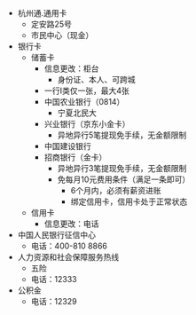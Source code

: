 - 杭州通.通用卡
	- 定安路25号
	- 市民中心（现金）
- 银行卡
	- 储蓄卡
		- 信息更改：柜台
			- 身份证、本人、可跨城
		- 一行I类仅一张，最大4张
		- 中国农业银行（0814）
			- 宁夏北民大
		- 兴业银行（京东小金卡）
			- 异地异行5笔提现免手续，无金额限制
		- 中国建设银行
		- 招商银行（金卡）
			- 异地异行3笔提现免手续，无金额限制
			- 免每月10元费用条件（满足一条即可）
				- 6个月内，必须有薪资进账
				- 绑定信用卡，信用卡处于正常状态
	- 信用卡
		- 信息更改：电话
- 中国人民银行征信中心
	- 电话：400-810 8866
- 人力资源和社会保障服务热线
	- 五险
	- 电话：12333
- 公积金
	- 电话：12329

